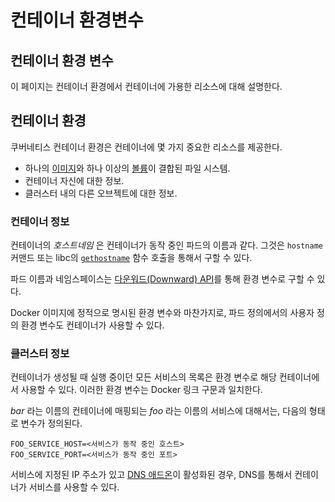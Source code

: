 # 컨테이너 환경변수

## 컨테이너 환경 변수

이 페이지는 컨테이너 환경에서 컨테이너에 가용한 리소스에 대해 설명한다.

## 컨테이너 환경

쿠버네티스 컨테이너 환경은 컨테이너에 몇 가지 중요한 리소스를 제공한다.

* 하나의 [이미지](https://kubernetes.io/ko/docs/concepts/containers/images/)와 하나 이상의 [볼륨](https://kubernetes.io/ko/docs/concepts/storage/volumes/)이 결합된 파일 시스템.
* 컨테이너 자신에 대한 정보.
* 클러스터 내의 다른 오브젝트에 대한 정보.

### 컨테이너 정보

컨테이너의 _호스트네임_ 은 컨테이너가 동작 중인 파드의 이름과 같다. 그것은 `hostname` 커맨드 또는 libc의 [`gethostname`](http://man7.org/linux/man-pages/man2/gethostname.2.html) 함수 호출을 통해서 구할 수 있다.

파드 이름과 네임스페이스는 [다운워드(Downward) API](https://kubernetes.io/docs/tasks/inject-data-application/downward-api-volume-expose-pod-information/)를 통해 환경 변수로 구할 수 있다.

Docker 이미지에 정적으로 명시된 환경 변수와 마찬가지로, 파드 정의에서의 사용자 정의 환경 변수도 컨테이너가 사용할 수 있다.

### 클러스터 정보

컨테이너가 생성될 때 실행 중이던 모든 서비스의 목록은 환경 변수로 해당 컨테이너에서 사용할 수 있다. 이러한 환경 변수는 Docker 링크 구문과 일치한다.

_bar_ 라는 이름의 컨테이너에 매핑되는 _foo_ 라는 이름의 서비스에 대해서는, 다음의 형태로 변수가 정의된다.

```
FOO_SERVICE_HOST=<서비스가 동작 중인 호스트>
FOO_SERVICE_PORT=<서비스가 동작 중인 포트>
```

서비스에 지정된 IP 주소가 있고 [DNS 애드온](http://releases.k8s.io/master/cluster/addons/dns/)이 활성화된 경우, DNS를 통해서 컨테이너가 서비스를 사용할 수 있다.
